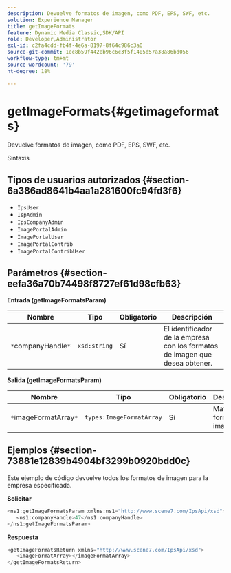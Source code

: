 ```yaml
---
description: Devuelve formatos de imagen, como PDF, EPS, SWF, etc.
solution: Experience Manager
title: getImageFormats
feature: Dynamic Media Classic,SDK/API
role: Developer,Administrator
exl-id: c2fa4cdd-fb4f-4e6a-8197-8f64c986c3a0
source-git-commit: 1ec8b59f442eb96c6c3f5f1405d57a38a86bd056
workflow-type: tm+mt
source-wordcount: '79'
ht-degree: 18%

---
```


# getImageFormats{#getimageformats}

Devuelve formatos de imagen, como PDF, EPS, SWF, etc.

Sintaxis

## Tipos de usuarios autorizados {#section-6a386ad8641b4aa1a281600fc94fd3f6}

* `IpsUser`
* `IspAdmin`
* `IpsCompanyAdmin`
* `ImagePortalAdmin`
* `ImagePortalUser`
* `ImagePortalContrib`
* `ImagePortalContribUser`

## Parámetros {#section-eefa36a70b74498f8727ef61d98cfb63}

**Entrada (getImageFormatsParam)**

| Nombre | Tipo | Obligatorio | Descripción |
|---|---|---|---|
| `*`companyHandle`*` | `xsd:string` | Sí | El identificador de la empresa con los formatos de imagen que desea obtener. |

**Salida (getImageFormatsParam)**

| Nombre | Tipo | Obligatorio | Descripción |
|---|---|---|---|
| `*`imageFormatArray`*` | `types:ImageFormatArray` | Sí | Matriz de formato de imagen. |

## Ejemplos {#section-73881e12839b4904bf3299b0920bdd0c}

Este ejemplo de código devuelve todos los formatos de imagen para la empresa especificada.

**Solicitar**

```java
<ns1:getImageFormatsParam xmlns:ns1="http://www.scene7.com/IpsApi/xsd">
   <ns1:companyHandle>47</ns1:companyHandle>
</ns1:getImageFormatsParam>
```

**Respuesta**

```java
<getImageFormatsReturn xmlns="http://www.scene7.com/IpsApi/xsd">
   <imageFormatArray></imageFormatArray>
</getImageFormatsReturn>
```
